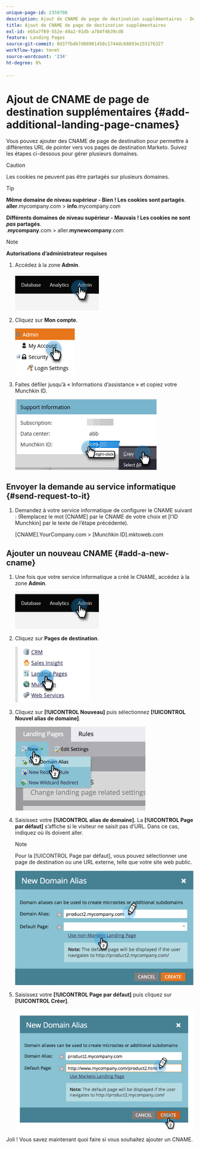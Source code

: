 ```yaml
---
unique-page-id: 2359798
description: Ajout de CNAME de page de destination supplémentaires - Documents Marketo - Documentation du produit
title: Ajout de CNAME de page de destination supplémentaires
exl-id: eb5a7f69-552e-49a2-91db-a784f4639cd0
feature: Landing Pages
source-git-commit: 0d37fbdb7d08901458c1744dc68893e155176327
workflow-type: tm+mt
source-wordcount: '234'
ht-degree: 0%

---
```


# Ajout de CNAME de page de destination supplémentaires {#add-additional-landing-page-cnames}

Vous pouvez ajouter des CNAME de page de destination pour permettre à différentes URL de pointer vers vos pages de destination Marketo. Suivez les étapes ci-dessous pour gérer plusieurs domaines.

>[!CAUTION]
>
>Les cookies ne peuvent pas être partagés sur plusieurs domaines.

>[!TIP]
>
>**Même domaine de niveau supérieur - Bien ! Les cookies sont partagés**.<br/> **aller**.mycompany.com > **info**.mycompany.com
>
>**Différents domaines de niveau supérieur - Mauvais ! Les cookies ne sont _pas_ partagés**.<br/>.**mycompany**.com > aller.**mynewcompany**.com

>[!NOTE]
>
>**Autorisations d’administrateur requises**

1. Accédez à la zone **Admin**.

   ![](assets/add-additional-landing-page-cnames-1.png)

1. Cliquez sur **Mon compte**.

   ![](assets/add-additional-landing-page-cnames-2.png)

1. Faites défiler jusqu’à « Informations d’assistance » et copiez votre Munchkin ID.

   ![](assets/add-additional-landing-page-cnames-3.png)

## Envoyer la demande au service informatique {#send-request-to-it}

1. Demandez à votre service informatique de configurer le CNAME suivant : (Remplacez le mot [CNAME] par le CNAME de votre choix et [l’ID Munchkin] par le texte de l’étape précédente).

   [CNAME].YourCompany.com > [Munchkin ID].mktoweb.com

## Ajouter un nouveau CNAME {#add-a-new-cname}

1. Une fois que votre service informatique a créé le CNAME, accédez à la zone **Admin**.

   ![](assets/add-additional-landing-page-cnames-4.png)

1. Cliquez sur **Pages de destination**.

   ![](assets/add-additional-landing-page-cnames-5.png)

1. Cliquez sur **[!UICONTROL Nouveau]** puis sélectionnez **[!UICONTROL Nouvel alias de domaine]**.

   ![](assets/add-additional-landing-page-cnames-6.png)

1. Saisissez votre **[!UICONTROL alias de domaine].** La **[!UICONTROL Page par défaut]** s’affiche si le visiteur ne saisit pas d’URL. Dans ce cas, indiquez où ils doivent aller.

   >[!NOTE]
   >
   >Pour la [!UICONTROL Page par défaut], vous pouvez sélectionner une page de destination ou une URL externe, telle que votre site web public.

   ![](assets/add-additional-landing-page-cnames-7.png)

1. Saisissez votre **[!UICONTROL Page par défaut]** puis cliquez sur **[!UICONTROL Créer]**.

   ![](assets/add-additional-landing-page-cnames-8.png)

Joli ! Vous savez maintenant quoi faire si vous souhaitez ajouter un CNAME.
